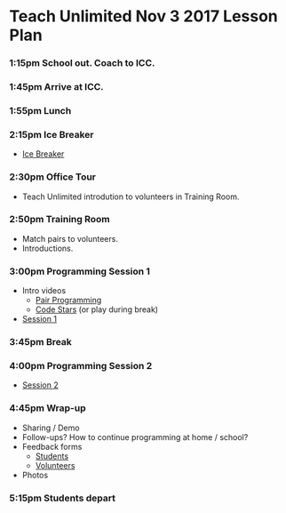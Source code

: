 # Teach Unlimited Nov 3 2017 Lesson Plan

### 1:15pm  School out. Coach to ICC.

### 1:45pm  Arrive at ICC.

### 1:55pm  Lunch

### 2:15pm  Ice Breaker

* [Ice Breaker](TUF_DEC14_ICEBREAKER.md)

### 2:30pm  Office Tour

* Teach Unlimited introdution to volunteers in Training Room.

### 2:50pm  Training Room

* Match pairs to volunteers.
* Introductions.

### 3:00pm  Programming Session 1

* Intro videos
  * [Pair Programming](https://www.youtube.com/watch?v=vgkahOzFH2Q)
  * [Code Stars](https://www.youtube.com/watch?v=dU1xS07N-FA) (or play during break)
* [Session 1](TUF_DEC14_S1.md)

### 3:45pm  Break

### 4:00pm  Programming Session 2

* [Session 2](TUF_DEC14_S2.md)

### 4:45pm  Wrap-up

* Sharing / Demo
* Follow-ups? How to continue programming at home / school?
* Feedback forms
  * [Students](https://goo.gl/forms/bgeaw7p7OEgE5TQL2)
  * [Volunteers](https://goo.gl/forms/xssG2EikOHP9VmMT2)
* Photos

### 5:15pm Students depart
